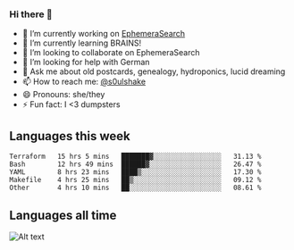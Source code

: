 ### Hi there 👋

<!--
**soulshake/soulshake** is a ✨ _special_ ✨ repository because its `README.md` (this file) appears on your GitHub profile.

Here are some ideas to get you started:

- 🔭 I’m currently working on ...
- 🌱 I’m currently learning ...
- 👯 I’m looking to collaborate on ...
- 🤔 I’m looking for help with ...
- 💬 Ask me about ...
- 📫 How to reach me: ...
- 😄 Pronouns: ...
- ⚡ Fun fact: ...
-->


- 🔭 I’m currently working on [EphemeraSearch](https://www.ephemerasearch.com/)
- 🌱 I’m currently learning BRAINS!
- 👯 I’m looking to collaborate on EphemeraSearch
- 🤔 I’m looking for help with German
- 💬 Ask me about old postcards, genealogy, hydroponics, lucid dreaming
- 📫 How to reach me: [@s0ulshake](https://twitter.com/soulshake)
- 😄 Pronouns: she/they
- ⚡ Fun fact: I <3 dumpsters

## Languages this week

<!--START_SECTION:waka-->
```text
Terraform   15 hrs 5 mins   ███████▓░░░░░░░░░░░░░░░░░   31.13 % 
Bash        12 hrs 49 mins  ██████▓░░░░░░░░░░░░░░░░░░   26.47 % 
YAML        8 hrs 23 mins   ████▒░░░░░░░░░░░░░░░░░░░░   17.30 % 
Makefile    4 hrs 25 mins   ██▒░░░░░░░░░░░░░░░░░░░░░░   09.12 % 
Other       4 hrs 10 mins   ██░░░░░░░░░░░░░░░░░░░░░░░   08.61 % 
```
<!--END_SECTION:waka-->

## Languages all time
![Alt text](https://wakatime.com/share/@aj/6aa10b67-a5e9-4fb1-acaf-8692f4385172.svg)
